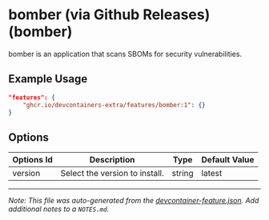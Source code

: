
# bomber (via Github Releases) (bomber)

bomber is an application that scans SBOMs for security vulnerabilities.

## Example Usage

```json
"features": {
    "ghcr.io/devcontainers-extra/features/bomber:1": {}
}
```

## Options

| Options Id | Description | Type | Default Value |
|-----|-----|-----|-----|
| version | Select the version to install. | string | latest |



---

_Note: This file was auto-generated from the [devcontainer-feature.json](devcontainer-feature.json).  Add additional notes to a `NOTES.md`._

